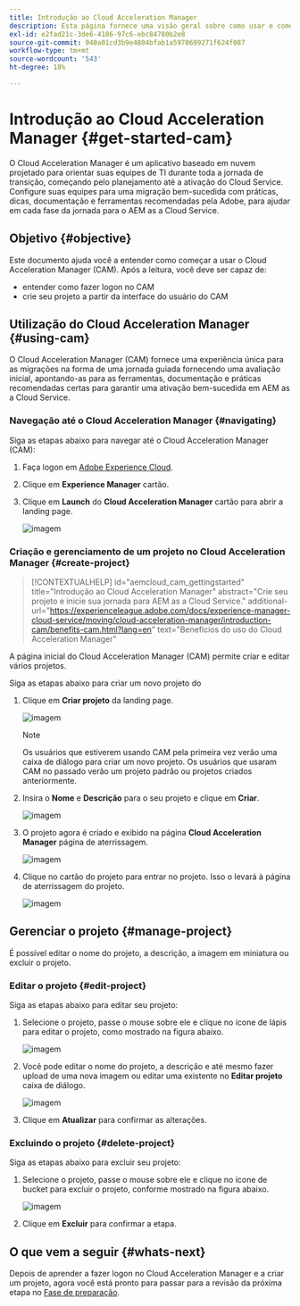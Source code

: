 ```yaml
---
title: Introdução ao Cloud Acceleration Manager
description: Esta página fornece uma visão geral sobre como usar e começar a usar o Cloud Acceleration Manager.
exl-id: e2fad21c-3de6-4186-97c6-ebc84780b2e8
source-git-commit: 940a01cd3b9e4804bfab1a5970699271f624f087
workflow-type: tm+mt
source-wordcount: '543'
ht-degree: 18%

---
```


# Introdução ao Cloud Acceleration Manager {#get-started-cam}

O Cloud Acceleration Manager é um aplicativo baseado em nuvem projetado para orientar suas equipes de TI durante toda a jornada de transição, começando pelo planejamento até a ativação do Cloud Service. Configure suas equipes para uma migração bem-sucedida com práticas, dicas, documentação e ferramentas recomendadas pela Adobe, para ajudar em cada fase da jornada para o AEM as a Cloud Service.

## Objetivo {#objective}

Este documento ajuda você a entender como começar a usar o Cloud Acceleration Manager (CAM). Após a leitura, você deve ser capaz de:

* entender como fazer logon no CAM
* crie seu projeto a partir da interface do usuário do CAM

## Utilização do Cloud Acceleration Manager {#using-cam}

O Cloud Acceleration Manager (CAM) fornece uma experiência única para as migrações na forma de uma jornada guiada fornecendo uma avaliação inicial, apontando-as para as ferramentas, documentação e práticas recomendadas certas para garantir uma ativação bem-sucedida em AEM as a Cloud Service.

### Navegação até o Cloud Acceleration Manager {#navigating}

Siga as etapas abaixo para navegar até o Cloud Acceleration Manager (CAM):

1. Faça logon em [Adobe Experience Cloud](https://experience.adobe.com).

1. Clique em **Experience Manager** cartão.

1. Clique em **Launch** do **Cloud Acceleration Manager** cartão para abrir a landing page.

   ![imagem](/help/journey-migration/cloud-acceleration-manager/assets/cam-1.png)

### Criação e gerenciamento de um projeto no Cloud Acceleration Manager {#create-project}

>[!CONTEXTUALHELP]
>id="aemcloud_cam_gettingstarted"
>title="Introdução ao Cloud Acceleration Manager"
>abstract="Crie seu projeto e inicie sua jornada para AEM as a Cloud Service."
>additional-url="https://experienceleague.adobe.com/docs/experience-manager-cloud-service/moving/cloud-acceleration-manager/introduction-cam/benefits-cam.html?lang=en" text="Benefícios do uso do Cloud Acceleration Manager"

A página inicial do Cloud Acceleration Manager (CAM) permite criar e editar vários projetos.

Siga as etapas abaixo para criar um novo projeto do 

1. Clique em **Criar projeto** da landing page.

   ![imagem](/help/journey-migration/cloud-acceleration-manager/assets/cam-2.png)

   >[!NOTE]
   >Os usuários que estiverem usando CAM pela primeira vez verão uma caixa de diálogo para criar um novo projeto. Os usuários que usaram CAM no passado verão um projeto padrão ou projetos criados anteriormente.

1. Insira o **Nome** e **Descrição** para o seu projeto e clique em **Criar**.

   ![imagem](/help/journey-migration/cloud-acceleration-manager/assets/cam-3.png)

1. O projeto agora é criado e exibido na página **Cloud Acceleration Manager** página de aterrissagem.

   ![imagem](/help/journey-migration/cloud-acceleration-manager/assets/cam-landing.png)

1. Clique no cartão do projeto para entrar no projeto. Isso o levará à página de aterrissagem do projeto.

   ![imagem](/help/journey-migration/cloud-acceleration-manager/assets/cam-5.png)

## Gerenciar o projeto {#manage-project}

É possível editar o nome do projeto, a descrição, a imagem em miniatura ou excluir o projeto.

### Editar o projeto {#edit-project}

Siga as etapas abaixo para editar seu projeto:

1. Selecione o projeto, passe o mouse sobre ele e clique no ícone de lápis para editar o projeto, como mostrado na figura abaixo.

   ![imagem](/help/journey-migration/cloud-acceleration-manager/assets/cam-4.png)

1. Você pode editar o nome do projeto, a descrição e até mesmo fazer upload de uma nova imagem ou editar uma existente no **Editar projeto** caixa de diálogo.

   ![imagem](/help/journey-migration/cloud-acceleration-manager/assets/cam-edit.png)

1. Clique em **Atualizar** para confirmar as alterações.

### Excluindo o projeto {#delete-project}

Siga as etapas abaixo para excluir seu projeto:

1. Selecione o projeto, passe o mouse sobre ele e clique no ícone de bucket para excluir o projeto, conforme mostrado na figura abaixo.

   ![imagem](/help/journey-migration/cloud-acceleration-manager/assets/cam-4.png)

1. Clique em **Excluir** para confirmar a etapa.

## O que vem a seguir {#whats-next}

Depois de aprender a fazer logon no Cloud Acceleration Manager e a criar um projeto, agora você está pronto para passar para a revisão da próxima etapa no [Fase de preparação](https://experienceleague.adobe.com/docs/experience-manager-cloud-service/moving/cloud-acceleration-manager/using-cam/cam-readiness-phase.html?lang=en).
